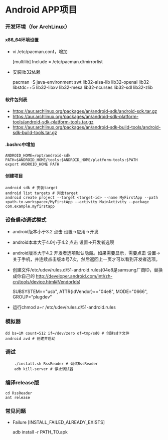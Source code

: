 Android APP项目
=========

### 开发环境（for ArchLinux）

#### x86_64环境设置
 * vi /etc/pacman.conf，增加
	
	[multilib]
	Include = /etc/pacman.d/mirrorlist

 * 安装lib32依赖

	pacman -S java-environment swt lib32-alsa-lib lib32-openal lib32-libstdc++5 lib32-libxv lib32-mesa lib32-ncurses lib32-sdl lib32-zlib


#### 软件包列表
 * https://aur.archlinux.org/packages/an/android-sdk/android-sdk.tar.gz
 * https://aur.archlinux.org/packages/an/android-sdk-platform-tools/android-sdk-platform-tools.tar.gz
 * https://aur.archlinux.org/packages/an/android-sdk-build-tools/android-sdk-build-tools.tar.gz

#### .bashrc中增加
    ANDROID_HOME=/opt/android-sdk
    PATH=$ANDROID_HOME/tools:$ANDROID_HOME/platform-tools:$PATH
    export ANDROID_HOME PATH

#### 创建项目
	android sdk # 安装target
	android list targets # 列出target
	android create project --target <target-id> --name MyFirstApp --path <path-to-workspace>/MyFirstApp --activity MainActivity --package com.example.myfirstapp

### 设备启动调试模式
 * android版本小于3.2 点击 设置->应用->开发
 * android本本大于4.0小于4.2 点击 设置->开发者选项
 * android版本大于4.2 开发者选项默认隐藏。如果需要显示，需要点击 设置->关于手机，并连续点击版本号7次，然后返回上一页才可以看到开发者选项。
 * 创建文件/etc/udev/rules.d/51-android.rules(04e8是samsung厂商ID，替换成你自己的 http://developer.android.com/intl/zh-cn/tools/device.html#VendorIds)

	SUBSYSTEM=="usb", ATTR{idVendor}=="04e8", MODE="0666", GROUP="plugdev"

 * 运行chmod a+r /etc/udev/rules.d/51-android.rules


### 模拟器
    dd bs=1M count=512 if=/dev/zero of=tmp/sd0 # 创建sd卡文件
    android avd # 创建并启动

### 调试
		./install.sh RssReader # 调试RssReader
		adb kill-server # 停止调试器

### 编译release版
	cd RssReader
	ant release

### 常见问题
 * Failure [INSTALL_FAILED_ALREADY_EXISTS]

    adb install -r PATH_TO.apk
